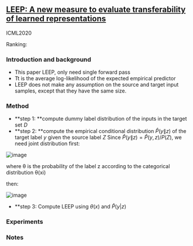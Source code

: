 ## [LEEP: A new measure to evaluate transferability of learned representations](link)

ICML2020

Ranking: 

### Introduction and background
- This paper LEEP, only need single forward pass
- Tt is the average log-likelihood of the expected empirical predictor
- LEEP does not make any assumption on the source and target input samples, except that they have the same size.

### Method
- **step 1: **compute dummy label distribution of the inputs in the target set $D$
- **step 2: **compute the empirical conditional distribution $\hat{P}(y \| z)$ of the target label $y$ given the source label $Z$
Since $\hat{P}(y \| z)=\hat{P}(y, z)/ P(Z)$, we need joint distribution first:

![image](https://user-images.githubusercontent.com/46414159/221101063-5995839b-62fb-46f6-a6a1-5e7b8bda68df.png)

where θ is the probability of the label z according to the categorical distribution θ(xi)

then:

![image](https://user-images.githubusercontent.com/46414159/221101509-5a701061-56ef-4015-8e5e-204d213f3407.png)

- **step 3: Compute LEEP using $\theta (x)$ and $\hat{P}(y|z)$

### Experiments

### Notes
